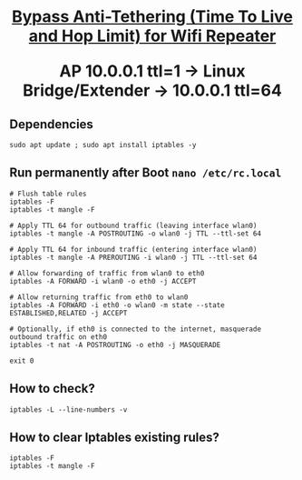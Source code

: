 <h1 align="center"> <summary>
      
   [Bypass Anti-Tethering (Time To Live and Hop Limit) for Wifi Repeater](https://github.com/xiv3r/anti-tethering-bypasser)
   
AP 10.0.0.1 ttl=1 -> Linux Bridge/Extender -> 10.0.0.1 ttl=64
</summary> </h1>

## Dependencies 

    sudo apt update ; sudo apt install iptables -y

## Run permanently after Boot `nano /etc/rc.local`
```
# Flush table rules
iptables -F
iptables -t mangle -F

# Apply TTL 64 for outbound traffic (leaving interface wlan0)
iptables -t mangle -A POSTROUTING -o wlan0 -j TTL --ttl-set 64

# Apply TTL 64 for inbound traffic (entering interface wlan0)
iptables -t mangle -A PREROUTING -i wlan0 -j TTL --ttl-set 64

# Allow forwarding of traffic from wlan0 to eth0
iptables -A FORWARD -i wlan0 -o eth0 -j ACCEPT

# Allow returning traffic from eth0 to wlan0
iptables -A FORWARD -i eth0 -o wlan0 -m state --state ESTABLISHED,RELATED -j ACCEPT

# Optionally, if eth0 is connected to the internet, masquerade outbound traffic on eth0
iptables -t nat -A POSTROUTING -o eth0 -j MASQUERADE

exit 0
```

## How to check?

    iptables -L --line-numbers -v

## How to clear Iptables existing rules?

    iptables -F
    iptables -t mangle -F

